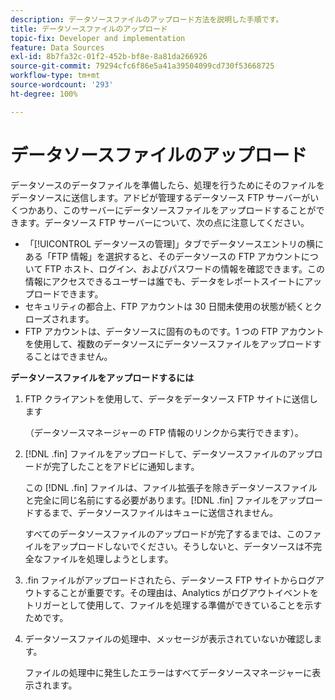 ```yaml
---
description: データソースファイルのアップロード方法を説明した手順です。
title: データソースファイルのアップロード
topic-fix: Developer and implementation
feature: Data Sources
exl-id: 8b7fa32c-01f2-452b-bf8e-8a81da266926
source-git-commit: 79294cfc6f86e5a41a39504099cd730f53668725
workflow-type: tm+mt
source-wordcount: '293'
ht-degree: 100%

---
```


# データソースファイルのアップロード

データソースのデータファイルを準備したら、処理を行うためにそのファイルをデータソースに送信します。アドビが管理するデータソース FTP サーバーがいくつかあり、このサーバーにデータソースファイルをアップロードすることができます。データソース FTP サーバーについて、次の点に注意してください。

* 「[!UICONTROL データソースの管理]」タブでデータソースエントリの横にある「FTP 情報」を選択すると、そのデータソースの FTP アカウントについて FTP ホスト、ログイン、およびパスワードの情報を確認できます。この情報にアクセスできるユーザーは誰でも、データをレポートスイートにアップロードできます。
* セキュリティの都合上、FTP アカウントは 30 日間未使用の状態が続くとクローズされます。
* FTP アカウントは、データソースに固有のものです。1 つの FTP アカウントを使用して、複数のデータソースにデータソースファイルをアップロードすることはできません。

**データソースファイルをアップロードするには**

1. FTP クライアントを使用して、データをデータソース FTP サイトに送信します

   （データソースマネージャーの FTP 情報のリンクから実行できます）。

1. [!DNL .fin] ファイルをアップロードして、データソースファイルのアップロードが完了したことをアドビに通知します。

   この [!DNL .fin] ファイルは、ファイル拡張子を除きデータソースファイルと完全に同じ名前にする必要があります。[!DNL .fin] ファイルをアップロードするまで、データソースファイルはキューに送信されません。

   すべてのデータソースファイルのアップロードが完了するまでは、このファイルをアップロードしないでください。そうしないと、データソースは不完全なファイルを処理しようとします。
1. .fin ファイルがアップロードされたら、データソース FTP サイトからログアウトすることが重要です。その理由は、Analytics がログアウトイベントをトリガーとして使用して、ファイルを処理する準備ができていることを示すためです。
1. データソースファイルの処理中、メッセージが表示されていないか確認します。

   ファイルの処理中に発生したエラーはすべてデータソースマネージャーに表示されます。
